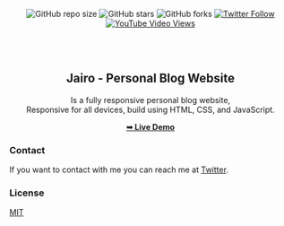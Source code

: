 <div align="center">
  
  ![GitHub repo size](https://img.shields.io/github/repo-size/codewithsadee/wren)
  ![GitHub stars](https://img.shields.io/github/stars/codewithsadee/wren?style=social)
  ![GitHub forks](https://img.shields.io/github/forks/codewithsadee/wren?style=social)
  [![Twitter Follow](https://img.shields.io/twitter/follow/codewithsadee?style=social)](https://twitter.com/intent/follow?screen_name=JairoProDev)
  [![YouTube Video Views](https://img.shields.io/youtube/views/Pup-yi4oMfU?style=social)](https://www.youtube.com/@JairoProDev)

  <br />
  <br />

  <h2 align="center">Jairo - Personal Blog Website</h2>

   Is a fully responsive personal blog website, <br />Responsive for all devices, build using HTML, CSS, and JavaScript.

  <a href="https://JairoSaul.com"><strong>➥ Live Demo</strong></a>

</div>


### Contact

If you want to contact with me you can reach me at [Twitter](https://www.twitter.com/JairoProDev).

### License

[MIT](https://choosealicense.com/licenses/mit/)
